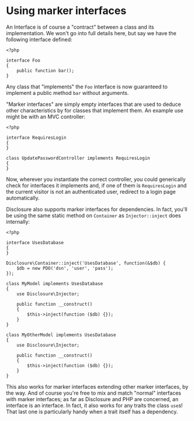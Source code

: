 # Using marker interfaces

An Interface is of course a "contract" between a class and its implementation.
We won't go into full details here, but say we have the following interface
defined:

    <?php

    interface Foo
    {
        public function bar();
    }

Any class that "implements" the `Foo` interface is now guaranteed to implement a
public method `bar` without arguments.

"Marker interfaces" are simply empty interfaces that are used to deduce other
characteristics by for classes that implement them. An example use might be with
an MVC controller:

    <?php

    interface RequiresLogin
    {
    }

    class UpdatePasswordController implements RequiresLogin
    {
    }

Now, wherever you instantiate the correct controller, you could generically
check for interfaces it implements and, if one of them is `RequiresLogin` and
the current visitor is not an authenticated user, redirect to a login page
automatically.

Disclosure also supports marker interfaces for dependencies. In fact, you'll be
using the same static method on `Container` as `Injector::inject` does
internally:

    <?php

    interface UsesDatabase
    {
    }

    Disclosure\Container::inject('UsesDatabase', function(&$db) {
        $db = new PDO('dsn', 'user', 'pass');
    });

    class MyModel implements UsesDatabase
    {
        use Disclosure\Injector;

        public function __construct()
        {
            $this->inject(function ($db) {});
        }
    }

    class MyOtherModel implements UsesDatabase
    {
        use Disclosure\Injector;

        public function __construct()
        {
            $this->inject(function ($db) {});
        }
    }

This also works for marker interfaces extending other marker interfaces, by the
way. And of course you're free to mix and match "normal" interfaces with marker
interfaces; as far as Disclosure and PHP are concerned, an interface is an
interface. In fact, it also works for any traits the class `use`s! That last one
is particularly handy when a trait itself has a dependency.
